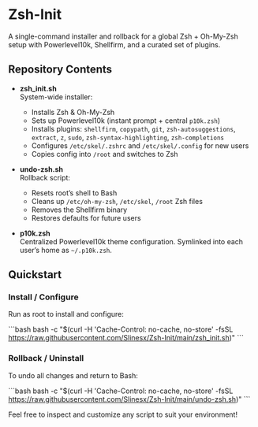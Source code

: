# Zsh-Init

A single-command installer and rollback for a global Zsh + Oh-My-Zsh setup with Powerlevel10k, Shellfirm, and a curated set of plugins.

## Repository Contents

- **zsh_init.sh**  
  System-wide installer:
  - Installs Zsh & Oh-My-Zsh  
  - Sets up Powerlevel10k (instant prompt + central `p10k.zsh`)  
  - Installs plugins: `shellfirm`, `copypath`, `git`, `zsh-autosuggestions`, `extract`, `z`, `sudo`, `zsh-syntax-highlighting`, `zsh-completions`  
  - Configures `/etc/skel/.zshrc` and `/etc/skel/.config` for new users  
  - Copies config into `/root` and switches to Zsh  

- **undo-zsh.sh**  
  Rollback script:
  - Resets root’s shell to Bash  
  - Cleans up `/etc/oh-my-zsh`, `/etc/skel`, `/root` Zsh files  
  - Removes the Shellfirm binary  
  - Restores defaults for future users  

- **p10k.zsh**  
  Centralized Powerlevel10k theme configuration. Symlinked into each user’s home as `~/.p10k.zsh`.

## Quickstart

### Install / Configure

Run as root to install and configure:

\`\`\`bash
bash -c "$(curl -H 'Cache-Control: no-cache, no-store' -fsSL https://raw.githubusercontent.com/Slinesx/Zsh-Init/main/zsh_init.sh)"
\`\`\`

### Rollback / Uninstall

To undo all changes and return to Bash:

\`\`\`bash
bash -c "$(curl -H 'Cache-Control: no-cache, no-store' -fsSL https://raw.githubusercontent.com/Slinesx/Zsh-Init/main/undo-zsh.sh)"
\`\`\`

Feel free to inspect and customize any script to suit your environment!
